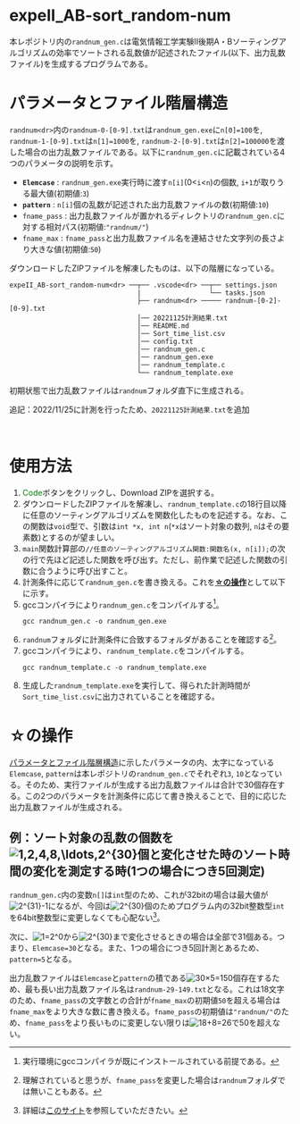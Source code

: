# expeII_AB-sort_random-num
本レポジトリ内の`randnum_gen.c`は電気情報工学実験Ⅱ後期A・Bソーティングアルゴリズムの効率でソートされる乱数値が記述されたファイル(以下、出力乱数ファイル)を生成するプログラムである。

# パラメータとファイル階層構造
`randnum<dr>`内の`randnum-0-[0-9].txt`は`randnum_gen.exe`に`n[0]=100`を, `randnum-1-[0-9].txt`は`n[1]=1000`を, `randnum-2-[0-9].txt`は`n[2]=100000`を渡した場合の出力乱数ファイルである。以下に`randnum_gen.c`に記載されている4つのパラメータの説明を示す。
​
- **`Elemcase`** : `randnum_gen.exe`実行時に渡す`n[i]`(0<`i`<`n`)の個数, `i+1`が取りうる最大値(初期値:`3`)
- **`pattern`** : `n[i]`個の乱数が記述された出力乱数ファイルの数(初期値:`10`)
- `fname_pass` : 出力乱数ファイルが置かれるディレクトリの`randnum_gen.c`に対する相対パス(初期値:`"randnum/"`)
- `fname_max` : `fname_pass`と出力乱数ファイル名を連結させた文字列の長さより大きな値(初期値:`50`)

ダウンロードしたZIPファイルを解凍したものは、以下の階層になっている。
​
```
expeII_AB-sort_random-num<dr> ──┬── .vscode<dr> ──┬── settings.json
                                |                 └── tasks.json
                                ├── randnum<dr> ───── randnum-[0-2]-[0-9].txt
                                │── 20221125計測結果.txt
                                │── README.md
                                │── Sort_time_list.csv
                                │── config.txt
                                │── randnum_gen.c
                                │── randnum_gen.exe
                                │── randnum_template.c
                                └── randnum_template.exe
```

初期状態で出力乱数ファイルは`randnum`フォルダ直下に生成される。

追記：2022/11/25に計測を行ったため、`20221125計測結果.txt`を追加

​
# 使用方法
1. <span style="color: green; ">Code</span>ボタンをクリックし、Download ZIPを選択する。
1. ダウンロードしたZIPファイルを解凍し、`randnum_template.c`の18行目以降に任意のソーティングアルゴリズムを関数化したものを記述する。なお、この関数は`void`型で、引数は`int *x, int n`(`*x`はソート対象の数列, `n`はその要素数)とするのが望ましい。
1. `main`関数計算部の`//任意のソーティングアルゴリズム関数:関数名(x, n[i]);`の次の行で先ほど記述した関数を呼び出す。ただし、前作業で記述した関数の引数に合うように呼び出すこと。
1. 計測条件に応じて`randnum_gen.c`を書き換える。これを[**☆の操作**](#☆の操作)として以下に示す。
1. gccコンパイラにより`randnum_gen.c`をコンパイルする[^1]。
    ```
    gcc randnum_gen.c -o randnum_gen.exe
    ```
1. `randnum`フォルダに計測条件に合致するフォルダがあることを確認する[^2]。
1. gccコンパイラにより、`randnum_template.c`をコンパイルする。
    ```
    gcc randnum_template.c -o randnum_template.exe
    ```
1. 生成した`randnum_template.exe`を実行して、得られた計測時間が`Sort_time_list.csv`に出力されていることを確認する。
​

# ☆の操作
[パラメータとファイル階層構造](#パラメータとファイル階層構造)に示したパラメータの内、太字になっている`Elemcase`, `pattern`は本レポジトリの`randnum_gen.c`でそれぞれ`3`, `10`となっている。そのため、実行ファイルが生成する出力乱数ファイルは合計で30個存在する。この2つのパラメータを計測条件に応じて書き換えることで、目的に応じた出力乱数ファイルが生成される。

## 例：ソート対象の乱数の個数を![1,2,4,8,\ldots,2^{30}](https://latex.codecogs.com/svg.image?\begin{equation}{\color{black}1,2,4,8,\ldots,2^{30}}\end{equation})個と変化させた時のソート時間の変化を測定する時(1つの場合につき5回測定)

`randnum_gen.c`内の変数`n[]`は`int`型のため、これが32bitの場合は最大値が![2^{31}-1](https://latex.codecogs.com/svg.image?\begin{equation}{\color{black}2^{31}-1}\end{equation})になるが、今回は![2^{30}](https://latex.codecogs.com/svg.image?\begin{equation}{\color{black}2^{30}}\end{equation})個のためプログラム内の32bit整数型`int`を64bit整数型に変更しなくても心配ない[^3]。

次に、![1=2^0](https://latex.codecogs.com/svg.image?\begin{equation}{\color{black}1=2^0}\end{equation})から![2^{30}](https://latex.codecogs.com/svg.image?\begin{equation}{\color{black}2^{30}}\end{equation})まで変化させるときの場合は全部で31個ある。つまり、`Elemcase=30`となる。また、1つの場合につき5回計測とあるため、`pattern=5`となる。

出力乱数ファイルは`Elemcase`と`pattern`の積である![30×5=150](https://latex.codecogs.com/svg.image?\begin{equation}{\color{black}30\times5=150}\end{equation})個存在するため、最も長い出力乱数ファイル名は`randnum-29-149.txt`となる。これは18文字のため、`fname_pass`の文字数との合計が`fname_max`の初期値`50`を超える場合は`fname_max`をより大きな数に書き換える。`fname_pass`の初期値は`"randnum/"`のため、`fname_pass`をより長いものに変更しない限りは![18+8=26](https://latex.codecogs.com/svg.image?\begin{equation}{\color{black}18+8=26}\end{equation})で50を超えない。

[^1]:実行環境にgccコンパイラが既にインストールされている前提である。
[^2]:理解されていると思うが、`fname_pass`を変更した場合は`randnum`フォルダでは無いこともある。
[^3]:詳細は[このサイト](https://marycore.jp/prog/c-lang/data-type-min-max-values/)を参照していただきたい。